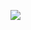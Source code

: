 <p>
<img src="https://github-readme-stats.vercel.app/api?username=cozgerest&show_icons=true&hide_border=false" />
</p>


